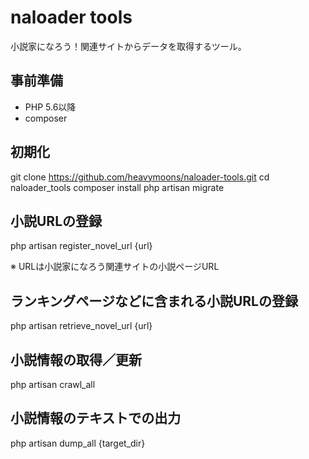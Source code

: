 # naloader tools

小説家になろう！関連サイトからデータを取得するツール。

## 事前準備

* PHP 5.6以降
* composer

## 初期化

git clone https://github.com/heavymoons/naloader-tools.git
cd naloader_tools
composer install
php artisan migrate

## 小説URLの登録

php artisan register_novel_url {url}

※ URLは小説家になろう関連サイトの小説ページURL

## ランキングページなどに含まれる小説URLの登録

php artisan retrieve_novel_url {url}

## 小説情報の取得／更新

php artisan crawl_all

## 小説情報のテキストでの出力

php artisan dump_all {target_dir}
